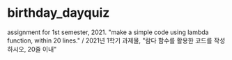 # birthday_dayquiz
assignment for 1st semester, 2021. "make a simple code using lambda function, within 20 lines." / 2021년 1학기 과제물, "람다 함수를 활용한 코드를 작성하시오, 20줄 이내"
